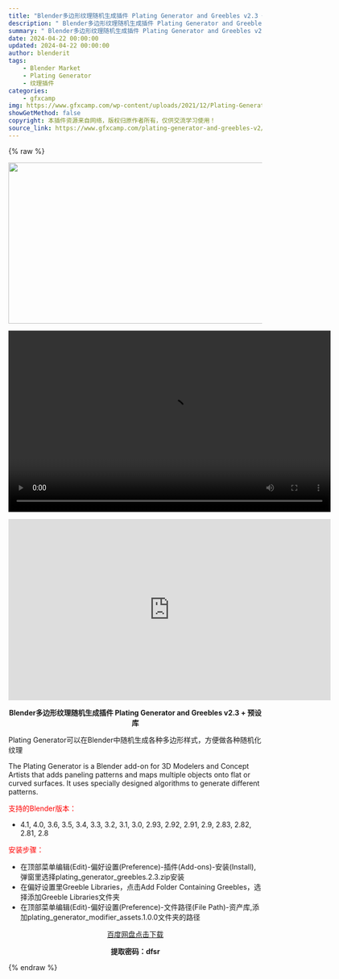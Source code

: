 ```yaml
---
title: "Blender多边形纹理随机生成插件 Plating Generator and Greebles v2.3 + 预设库"
description: "﻿ Blender多边形纹理随机生成插件 Plating Generator and Greebles v2.3 + 预设库 Plating Generator可以在Blender中随机生成各种多边形..."
summary: "﻿ Blender多边形纹理随机生成插件 Plating Generator and Greebles v2.3 + 预设库 Plating Generator可以在Blender中随机生成各种多边形..."
date: 2024-04-22 00:00:00
updated: 2024-04-22 00:00:00
author: blenderit
tags: 
    - Blender Market
    - Plating Generator
    - 纹理插件
categories:
    - gfxcamp
img: https://www.gfxcamp.com/wp-content/uploads/2021/12/Plating-Generator-And-Greebles.jpg
showGetMethod: false
copyright: 本插件资源来自网络，版权归原作者所有，仅供交流学习使用！
source_link: https://www.gfxcamp.com/plating-generator-and-greebles-v2/
---
```


{% raw %}
<div><p><img decoding="async" class="aligncenter size-full wp-image-115294" src="https://www.gfxcamp.com/wp-content/uploads/2021/12/Plating-Generator-And-Greebles.jpg" data-src="https://www.gfxcamp.com/wp-content/uploads/2021/12/Plating-Generator-And-Greebles.jpg" alt="" width="640" height="320" data-srcset="https://www.gfxcamp.com/wp-content/uploads/2021/12/Plating-Generator-And-Greebles.jpg 640w, https://www.gfxcamp.com/wp-content/uploads/2021/12/Plating-Generator-And-Greebles-150x75.jpg 150w" data-sizes="(max-width: 640px) 100vw, 640px"><br>
</p><center><div style="width: 640px;" class="wp-video"><!--[if lt IE 9]><script>document.createElement('video');</script><![endif]-->
<video class="wp-video-shortcode" id="video-101269-1" width="640" height="360" preload="true" controls="controls"><source type="video/mp4" src="http://cloud.video.taobao.com/play/u/null/p/1/e/6/t/1/429858594165.mp4?_=1"></source><a href="http://cloud.video.taobao.com/play/u/null/p/1/e/6/t/1/429858594165.mp4">http://cloud.video.taobao.com/play/u/null/p/1/e/6/t/1/429858594165.mp4</a></video></div></center><p style="text-align: center;"><iframe loading="lazy" src="https://player.youku.com/embed/XNTgyOTk5ODI0MA==" width="640" height="360" frameborder="0" allowfullscreen="allowfullscreen" data-mce-fragment="1"><span data-mce-type="bookmark" style="display: inline-block; width: 0px; overflow: hidden; line-height: 0;" class="mce_SELRES_start">﻿</span></iframe></p><p style="text-align: center;"><strong>Blender多边形纹理随机生成插件 Plating Generator and Greebles v2.3 + 预设库</strong></p><p>Plating Generator可以在Blender中随机生成各种多边形样式，方便做各种随机化纹理</p><p>The Plating Generator is a Blender add-on for 3D Modelers and Concept Artists that adds paneling patterns and maps multiple objects onto flat or curved surfaces. It uses specially designed algorithms to generate different patterns.</p><p style="text-align: left;"><span style="color: #ff0000;">支持的Blender版本：</span></p><ul>
<li style="text-align: left;">4.1, 4.0, 3.6, 3.5, 3.4, 3.3, 3.2, 3.1, 3.0, 2.93, 2.92, 2.91, 2.9, 2.83, 2.82, 2.81, 2.8</li>
</ul><p style="text-align: left;"><span style="color: #ff0000;">安装步骤：</span></p><ul>
<li>在顶部菜单编辑(Edit)-偏好设置(Preference)-插件(Add-ons)-安装(Install),弹窗里选择plating_generator_greebles.2.3.zip安装</li>
<li>在偏好设置里Greeble Libraries，点击Add Folder Containing Greebles，选择添加Greeble Libraries文件夹</li>
<li>在顶部菜单编辑(Edit)-偏好设置(Preference)-文件路径(File Path)-资产库,添加plating_generator_modifier_assets.1.0.0文件夹的路径</li>
</ul><p style="text-align: center;"><a class="maxbutton-3 maxbutton maxbutton-baidu" target="_blank" rel="noopener" href="https://pan.baidu.com/s/1hcz9rPncScBLpsgfwL2wkA?pwd=dfsr"><span class="mb-text">百度网盘点击下载</span></a></p><p style="text-align: center;"><strong>提取密码：dfsr</strong></p></div>
<div style="display: none">gfxcamp</div>
{% endraw %}